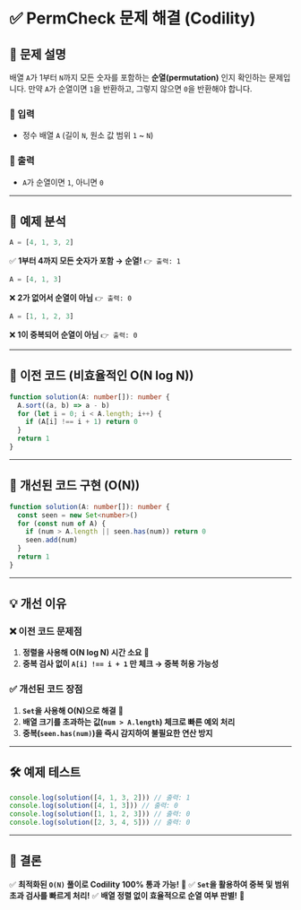 # ✅ PermCheck 문제 해결 (Codility)

## 📌 문제 설명

배열 `A`가 1부터 `N`까지 모든 숫자를 포함하는 **순열(permutation)** 인지 확인하는 문제입니다. 만약 `A`가 순열이면 `1`을 반환하고, 그렇지 않으면 `0`을 반환해야 합니다.

### **🔹 입력**

- 정수 배열 `A` (길이 `N`, 원소 값 범위 `1` ~ `N`)

### **🔹 출력**

- `A`가 순열이면 `1`, 아니면 `0`

---

## **📍 예제 분석**

```typescript
A = [4, 1, 3, 2]
```

✅ **1부터 4까지 모든 숫자가 포함 → 순열!** `👉 출력: 1`

```typescript
A = [4, 1, 3]
```

❌ **2가 없어서 순열이 아님** `👉 출력: 0`

```typescript
A = [1, 1, 2, 3]
```

❌ **1이 중복되어 순열이 아님** `👉 출력: 0`

---

## **🚨 이전 코드 (비효율적인 O(N log N))**

```typescript
function solution(A: number[]): number {
  A.sort((a, b) => a - b)
  for (let i = 0; i < A.length; i++) {
    if (A[i] !== i + 1) return 0
  }
  return 1
}
```

---

## **🚀 개선된 코드 구현 (O(N))**

```typescript
function solution(A: number[]): number {
  const seen = new Set<number>()
  for (const num of A) {
    if (num > A.length || seen.has(num)) return 0
    seen.add(num)
  }
  return 1
}
```

---

## **💡 개선 이유**

### ❌ **이전 코드 문제점**

1. **정렬을 사용해 O(N log N) 시간 소요** 🚨
2. **중복 검사 없이 `A[i] !== i + 1` 만 체크 → 중복 허용 가능성**

### ✅ **개선된 코드 장점**

1. **`Set`을 사용해 O(N)으로 해결** 🚀
2. **배열 크기를 초과하는 값(`num > A.length`) 체크로 빠른 예외 처리**
3. **중복(`seen.has(num)`)을 즉시 감지하여 불필요한 연산 방지**

---

## **🛠 예제 테스트**

```typescript
console.log(solution([4, 1, 3, 2])) // 출력: 1
console.log(solution([4, 1, 3])) // 출력: 0
console.log(solution([1, 1, 2, 3])) // 출력: 0
console.log(solution([2, 3, 4, 5])) // 출력: 0
```

---

## **📌 결론**

✅ **최적화된 `O(N)` 풀이로 Codility 100% 통과 가능!** 🚀
✅ **`Set`을 활용하여 중복 및 범위 초과 검사를 빠르게 처리!**
✅ **배열 정렬 없이 효율적으로 순열 여부 판별!** 🎯
